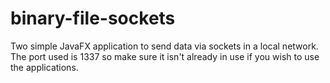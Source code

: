 # binary-file-sockets

Two simple JavaFX application to send data via sockets in a local network. 
The port used is 1337 so make sure it isn't already in use if you wish to use the applications.
